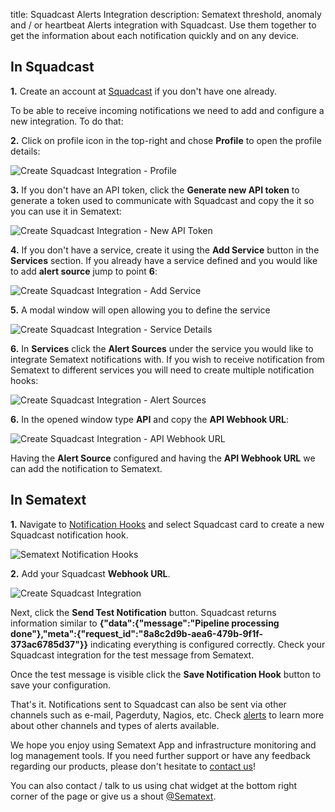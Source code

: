 title: Squadcast Alerts Integration
description: Sematext threshold, anomaly and / or heartbeat Alerts integration with Squadcast. Use them together to get the information about each notification quickly and on any device.

## In Squadcast

**1.** Create an account at [Squadcast](https://www.squadcast.com) if you don't have one already.

To be able to receive incoming notifications we need to add and configure a new integration. To do that:

**2.** Click on profile icon in the top-right and chose **Profile** to open the profile details:

<img class="content-modal-image" alt="Create Squadcast Integration - Profile" src="../../images/integrations/create-squadcast-integration-profile.png" title="Create Squadcast Integration - Profile">

**3.** If you don't have an API token, click the **Generate new API token** to generate a token used to communicate with Squadcast and copy the it so you can use it in Sematext:

<img class="content-modal-image" alt="Create Squadcast Integration - New API Token" src="../../images/integrations/create-squadcast-integration-profile-details.png" title="Create Squadcast Integration - New API Token">

**4.** If you don't have a service, create it using the **Add Service** button in the **Services** section. If you already have a service defined and you would like to add **alert source** jump to point **6**:

<img class="content-modal-image" alt="Create Squadcast Integration - Add Service" src="../../images/integrations/create-squadcast-integration-add-service.png" title="Create Squadcast Integration - Add Service">

**5.** A modal window will open allowing you to define the service

<img class="content-modal-image" alt="Create Squadcast Integration - Service Details" src="../../images/integrations/create-squadcast-integration-service-details.png" title="Create Squadcast Integration - Service Details">

**6.** In **Services** click the **Alert Sources** under the service you would like to integrate Sematext notifications with. If you wish to receive notification from Sematext to different services you will need to create multiple notification hooks:  

<img class="content-modal-image" alt="Create Squadcast Integration - Alert Sources" src="../../images/integrations/create-squadcast-integration-alert-sources.png" title="Create Squadcast Integration - Alert Sources">

**6.** In the opened window type **API** and copy the **API Webhook URL**:

<img class="content-modal-image" alt="Create Squadcast Integration - API Webhook URL" src="../../images/integrations/create-squadcast-integration-alert-source-details.png" title="Create Squadcast Integration - API Webhook URL">

Having the **Alert Source** configured and having the **API Webhook URL** we can add the notification to Sematext. 

## In Sematext

**1.** Navigate to [Notification Hooks](https://apps.sematext.com/ui/webhook-create) and select Squadcast card to create a new Squadcast notification hook.

![Sematext Notification Hooks](../../images/integrations/sematext-notification-hooks.png "Sematext Notification Hook")

**2.** Add your Squadcast **Webhook URL**. 

<img class="content-modal-image" alt="Create Squadcast Integration" src="../../images/integrations/create-squadcast-integration.png" title="Create Squadcast Integration">

Next, click the **Send Test Notification** button. Squadcast returns information similar to **{"data":{"message":"Pipeline processing done"},"meta":{"request_id":"8a8c2d9b-aea6-479b-9f1f-373ac6785d37"}}** indicating everything is configured correctly. Check your Squadcast integration for the test message from Sematext. 

Once the test message is visible click the **Save Notification Hook** button to save your configuration. 

That's it. Notifications sent to Squadcast can also be sent via other channels such as e-mail, Pagerduty, Nagios, etc. Check [alerts](/integration) to learn more about other channels and types of alerts available.

We hope you enjoy using Sematext App and infrastructure monitoring and log management tools. If you need further support or have any feedback regarding our products, please don't hesitate to [contact us](mailto:support@sematext.com)!

You can also contact / talk to us using chat widget at the bottom right corner of the page or give us a shout [@Sematext](http://twitter.com/sematext).
